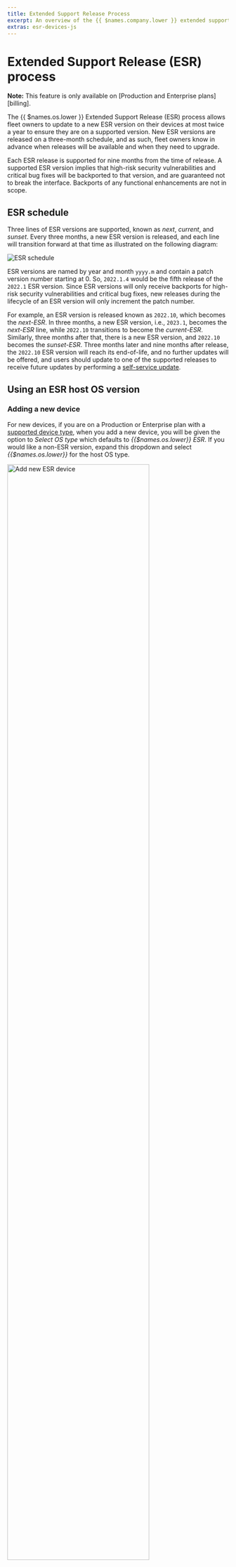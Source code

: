 ```yaml
---
title: Extended Support Release Process
excerpt: An overview of the {{ $names.company.lower }} extended support release process
extras: esr-devices-js
---
```

# Extended Support Release (ESR) process

__Note:__ This feature is only available on [Production and Enterprise plans][billing].

The {{ $names.os.lower }} Extended Support Release (ESR) process allows fleet owners to update to a new ESR version on their devices at most twice a year to ensure they are on a supported version. New ESR versions are released on a three-month schedule, and as such, fleet owners know in advance when releases will be available and when they need to upgrade.

Each ESR release is supported for nine months from the time of release. A supported ESR version implies that high-risk security vulnerabilities and critical bug fixes will be backported to that version, and are guaranteed not to break the interface. Backports of any functional enhancements are not in scope.

## ESR schedule

Three lines of ESR versions are supported, known as _next_, _current_, and _sunset_. Every three months, a new ESR version is released, and each line will transition forward at that time as illustrated on the following diagram:

![ESR schedule](/img/common/esr-process.png)

ESR versions are named by year and month `yyyy.m` and contain a patch version number starting at 0. So, `2022.1.4` would be the fifth release of the `2022.1` ESR version. Since ESR versions will only receive backports for high-risk security vulnerabilities and critical bug fixes, new releases during the lifecycle of an ESR version will only increment the patch number.

For example, an ESR version is released known as `2022.10`, which becomes the _next-ESR_. In three months, a new ESR version, i.e., `2023.1`, becomes the _next-ESR_ line, while `2022.10` transitions to become the _current-ESR_. Similarly, three months after that, there is a new ESR version, and `2022.10` becomes the _sunset-ESR_. Three months later and nine months after release, the `2022.10` ESR version will reach its end-of-life, and no further updates will be offered, and users should update to one of the supported releases to receive future updates by performing a [self-service update][self-service-updates].

## Using an ESR host OS version

### Adding a new device

For new devices, if you are on a Production or Enterprise plan with a [supported device type](#supported-devices), when you add a new device, you will be given the option to _Select OS type_ which defaults to _{{$names.os.lower}} ESR_. If you would like a non-ESR version, expand this dropdown and select _{{$names.os.lower}}_ for the host OS type.

<img src="/img/common/esr-new-device.png" alt="Add new ESR device" width="80%">

Next, select the ESR version as either _next_, _current_, or _sunset_ if available. The _next_ version is selected by default and offers at least six months (and up to nine months) of critical backports and fixes.

### Host OS update

For those users on a Production or Enterprise plan with an existing [supported device](#supported-devices), you can update to an ESR version via a [self-serve update][self-service-updates]. You should select the _{{$names.os.lower}} ESR_ host OS type and your chosen ESR version.

__Note:__ Once updated to an ESR version, it is not possible to update from an ESR host OS version to a non-ESR one.

## Supported devices

All device types are eligible for ESR, however they require a dedicated build and release pipeline so support needs to be requested via our [support channels]({{ $links.mainSiteUrl }}/support).

ESR host OS versions are currently available for the following devices:

<table>
  <thead>
    <tr>
      <th></th>
      <th>Device Name</th>
      <th>Machine Name</th>
      <th>Architecture</th>
    </tr>
  </thead>
  <tbody id="support_esr_devices_table"></tbody>
</table>

[self-service-updates]:/reference/OS/updates/self-service/#running-an-update
[billing]:{{ $links.mainSiteUrl }}/pricing/
